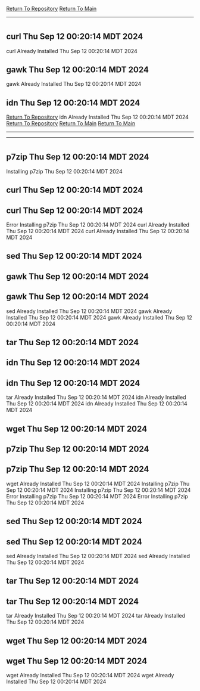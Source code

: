 [Return To Repository](https://github.com/DigitalWarrior/piholeparser/)
[Return To Main](https://github.com/DigitalWarrior/piholeparser/blob/master/RecentRunLogs/Mainlog.md)
____________________________________
# 
## curl Thu Sep 12 00:20:14 MDT 2024
curl Already Installed Thu Sep 12 00:20:14 MDT 2024
## gawk Thu Sep 12 00:20:14 MDT 2024
gawk Already Installed Thu Sep 12 00:20:14 MDT 2024
## idn Thu Sep 12 00:20:14 MDT 2024
[Return To Repository](https://github.com/DigitalWarrior/piholeparser/)
idn Already Installed Thu Sep 12 00:20:14 MDT 2024
[Return To Repository](https://github.com/DigitalWarrior/piholeparser/)
[Return To Main](https://github.com/DigitalWarrior/piholeparser/blob/master/RecentRunLogs/Mainlog.md)
[Return To Main](https://github.com/DigitalWarrior/piholeparser/blob/master/RecentRunLogs/Mainlog.md)
____________________________________
____________________________________
# 
# 
## p7zip Thu Sep 12 00:20:14 MDT 2024
Installing p7zip Thu Sep 12 00:20:14 MDT 2024
## curl Thu Sep 12 00:20:14 MDT 2024
## curl Thu Sep 12 00:20:14 MDT 2024
Error Installing p7zip Thu Sep 12 00:20:14 MDT 2024
curl Already Installed Thu Sep 12 00:20:14 MDT 2024
curl Already Installed Thu Sep 12 00:20:14 MDT 2024
## sed Thu Sep 12 00:20:14 MDT 2024
## gawk Thu Sep 12 00:20:14 MDT 2024
## gawk Thu Sep 12 00:20:14 MDT 2024
sed Already Installed Thu Sep 12 00:20:14 MDT 2024
gawk Already Installed Thu Sep 12 00:20:14 MDT 2024
gawk Already Installed Thu Sep 12 00:20:14 MDT 2024
## tar Thu Sep 12 00:20:14 MDT 2024
## idn Thu Sep 12 00:20:14 MDT 2024
## idn Thu Sep 12 00:20:14 MDT 2024
tar Already Installed Thu Sep 12 00:20:14 MDT 2024
idn Already Installed Thu Sep 12 00:20:14 MDT 2024
idn Already Installed Thu Sep 12 00:20:14 MDT 2024
## wget Thu Sep 12 00:20:14 MDT 2024
## p7zip Thu Sep 12 00:20:14 MDT 2024
## p7zip Thu Sep 12 00:20:14 MDT 2024
wget Already Installed Thu Sep 12 00:20:14 MDT 2024
Installing p7zip Thu Sep 12 00:20:14 MDT 2024
Installing p7zip Thu Sep 12 00:20:14 MDT 2024
Error Installing p7zip Thu Sep 12 00:20:14 MDT 2024
Error Installing p7zip Thu Sep 12 00:20:14 MDT 2024
## sed Thu Sep 12 00:20:14 MDT 2024
## sed Thu Sep 12 00:20:14 MDT 2024
sed Already Installed Thu Sep 12 00:20:14 MDT 2024
sed Already Installed Thu Sep 12 00:20:14 MDT 2024
## tar Thu Sep 12 00:20:14 MDT 2024
## tar Thu Sep 12 00:20:14 MDT 2024
tar Already Installed Thu Sep 12 00:20:14 MDT 2024
tar Already Installed Thu Sep 12 00:20:14 MDT 2024
## wget Thu Sep 12 00:20:14 MDT 2024
## wget Thu Sep 12 00:20:14 MDT 2024
wget Already Installed Thu Sep 12 00:20:14 MDT 2024
wget Already Installed Thu Sep 12 00:20:14 MDT 2024
